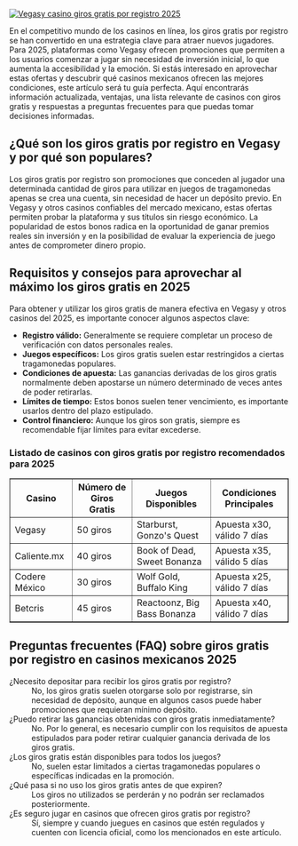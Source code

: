 [![Vegasy casino giros gratis por registro 2025](https://123-caf.pages.dev/gitsignup.png)](https://vrmoo.ru/Bt82HjjY)

<p>En el competitivo mundo de los casinos en línea, los giros gratis por registro se han convertido en una estrategia clave para atraer nuevos jugadores. Para 2025, plataformas como Vegasy ofrecen promociones que permiten a los usuarios comenzar a jugar sin necesidad de inversión inicial, lo que aumenta la accesibilidad y la emoción. Si estás interesado en aprovechar estas ofertas y descubrir qué casinos mexicanos ofrecen las mejores condiciones, este artículo será tu guía perfecta. Aquí encontrarás información actualizada, ventajas, una lista relevante de casinos con giros gratis y respuestas a preguntas frecuentes para que puedas tomar decisiones informadas.</p>  <h2>¿Qué son los giros gratis por registro en Vegasy y por qué son populares?</h2> <p>Los giros gratis por registro son promociones que conceden al jugador una determinada cantidad de giros para utilizar en juegos de tragamonedas apenas se crea una cuenta, sin necesidad de hacer un depósito previo. En Vegasy y otros casinos confiables del mercado mexicano, estas ofertas permiten probar la plataforma y sus títulos sin riesgo económico. La popularidad de estos bonos radica en la oportunidad de ganar premios reales sin inversión y en la posibilidad de evaluar la experiencia de juego antes de comprometer dinero propio.</p>  <h2>Requisitos y consejos para aprovechar al máximo los giros gratis en 2025</h2> <p>Para obtener y utilizar los giros gratis de manera efectiva en Vegasy y otros casinos del 2025, es importante conocer algunos aspectos clave:</p> <ul>   <li><strong>Registro válido:</strong> Generalmente se requiere completar un proceso de verificación con datos personales reales.</li>   <li><strong>Juegos específicos:</strong> Los giros gratis suelen estar restringidos a ciertas tragamonedas populares.</li>   <li><strong>Condiciones de apuesta:</strong> Las ganancias derivadas de los giros gratis normalmente deben apostarse un número determinado de veces antes de poder retirarlas.</li>   <li><strong>Límites de tiempo:</strong> Estos bonos suelen tener vencimiento, es importante usarlos dentro del plazo estipulado.</li>   <li><strong>Control financiero:</strong> Aunque los giros son gratis, siempre es recomendable fijar límites para evitar excederse.</li> </ul>  <h3>Listado de casinos con giros gratis por registro recomendados para 2025</h3> <table border="1" cellpadding="5" cellspacing="0">   <thead>     <tr>       <th>Casino</th>       <th>Número de Giros Gratis</th>       <th>Juegos Disponibles</th>       <th>Condiciones Principales</th>     </tr>   </thead>   <tbody>     <tr>       <td>Vegasy</td>       <td>50 giros</td>       <td>Starburst, Gonzo's Quest</td>       <td>Apuesta x30, válido 7 días</td>     </tr>     <tr>       <td>Caliente.mx</td>       <td>40 giros</td>       <td>Book of Dead, Sweet Bonanza</td>       <td>Apuesta x35, válido 5 días</td>     </tr>     <tr>       <td>Codere México</td>       <td>30 giros</td>       <td>Wolf Gold, Buffalo King</td>       <td>Apuesta x25, válido 7 días</td>     </tr>     <tr>       <td>Betcris</td>       <td>45 giros</td>       <td>Reactoonz, Big Bass Bonanza</td>       <td>Apuesta x40, válido 7 días</td>     </tr>   </tbody> </table>  <h2>Preguntas frecuentes (FAQ) sobre giros gratis por registro en casinos mexicanos 2025</h2> <dl>   <dt>¿Necesito depositar para recibir los giros gratis por registro?</dt>   <dd>No, los giros gratis suelen otorgarse solo por registrarse, sin necesidad de depósito, aunque en algunos casos puede haber promociones que requieran mínimo depósito.</dd>      <dt>¿Puedo retirar las ganancias obtenidas con giros gratis inmediatamente?</dt>   <dd>No. Por lo general, es necesario cumplir con los requisitos de apuesta estipulados para poder retirar cualquier ganancia derivada de los giros gratis.</dd>      <dt>¿Los giros gratis están disponibles para todos los juegos?</dt>   <dd>No, suelen estar limitados a ciertas tragamonedas populares o específicas indicadas en la promoción.</dd>      <dt>¿Qué pasa si no uso los giros gratis antes de que expiren?</dt>   <dd>Los giros no utilizados se perderán y no podrán ser reclamados posteriormente.</dd>      <dt>¿Es seguro jugar en casinos que ofrecen giros gratis por registro?</dt>   <dd>Sí, siempre y cuando juegues en casinos que estén regulados y cuenten con licencia oficial, como los mencionados en este artículo.</dd> </dl>